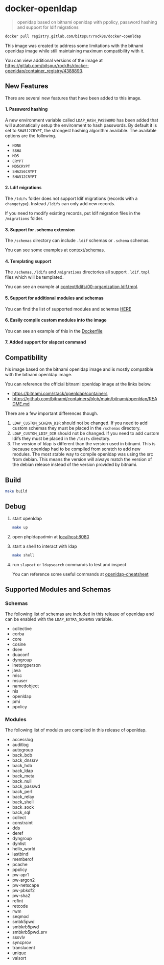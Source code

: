 # docker-openldap

> openldap based on bitnami openldap with ppolicy, password hashing and support for ldif migrations

```sh
docker pull registry.gitlab.com/bitspur/rock8s/docker-openldap
```

This image was created to address some limitations with the bitnami openldap image while still maintaining
maximum compatibility with it.

You can view additional versions of the image at https://gitlab.com/bitspur/rock8s/docker-openldap/container_registry/4388893.

## New Features

There are several new features that have been added to this image.

#### 1. Password hashing

A new environment variable called `LDAP_HASH_PASSWORD` has been added that will automatically setup
the environment to hash passwords. By default it is set to `SHA512CRYPT`, the strongest hashing
algorithm available. The available options are the following.

- `NONE`
- `SSHA`
- `MD5`
- `CRYPT`
- `MD5CRYPT`
- `SHA256CRYPT`
- `SHA512CRYPT`

#### 2. Ldif migrations

The `/ldifs` folder does not support ldif migrations (records with a `changetype`). Instead `/ldifs` can only
add new records.

If you need to modify existing records, put ldif migration files in the `/migrations` folder.

#### 3. Support for .schema extension

The `/schemas` directory can include `.ldif` schemas or `.schema` schemas.

You can see some examples at [context/schemas](context/schemas).

#### 4. Templating support

The `/schemas`, `/ldifs` and `/migrations` directories all support `.ldif.tmpl` files which will be templated.

You can see an example at [context/ldifs/00-organization.ldif.tmpl](context/ldifs/00-organization.ldif.tmpl).

#### 5. Support for additional modules and schemas

You can find the list of supported modules and schemas [HERE](#supported-modules-and-schemas)

#### 6. Easily compile custom modules into the image

You can see an example of this in the [Dockerfile](Dockerfile#L49)

#### 7. Added support for slapcat command

## Compatibility

his image based on the bitnami openldap image and is mostly compatible with the bitnami openldap image.

You can reference the official bitnami openldap image at the links below.

- https://bitnami.com/stack/openldap/containers
- https://github.com/bitnami/containers/blob/main/bitnami/openldap/README.md

There are a few important differences though.

1.  `LDAP_CUSTOM_SCHEMA_DIR` should not be changed. If you need to add custom schemas they must be placed in the `/schemas` directory.
2.  `LDAP_CUSTOM_LDIF_DIR` should not be changed. If you need to add custom ldifs they must be placed in the `/ldifs` directory.
3.  The version of ldap is different than the version used in bitnami. This is because openldap had to be compiled from scratch to
    add new modules. The most stable way to compile openldap was using the src from debian. This means the version will always match
    the version of the debian release instead of the version provided by bitnami.

## Build

```sh
make build
```

## Debug

1. start openldap

   ```sh
   make up
   ```

2. open phpldapadmin at [localhost:8080](http://localhost:8080)

3. start a shell to interact with ldap

   ```sh
   make shell
   ```

4. run `slapcat` or `ldapsearch` commands to test and inspect

   You can reference some useful commands at [openldap-cheatsheet](/openldap-cheatsheet.md)

## Supported Modules and Schemas

### Schemas

The following list of schemas are included in this release of openldap and can be enabled
with the `LDAP_EXTRA_SCHEMAS` variable.

- collective
- corba
- core
- cosine
- dsee
- duaconf
- dyngroup
- inetorgperson
- java
- misc
- msuser
- namedobject
- nis
- openldap
- pmi
- ppolicy

### Modules

The following list of modules are compiled in this release of openldap.

- accesslog
- auditlog
- autogroup
- back_bdb
- back_dnssrv
- back_hdb
- back_ldap
- back_meta
- back_null
- back_passwd
- back_perl
- back_relay
- back_shell
- back_sock
- back_sql
- collect
- constraint
- dds
- deref
- dyngroup
- dynlist
- hello_world
- lastbind
- memberof
- pcache
- ppolicy
- pw-apr1
- pw-argon2
- pw-netscape
- pw-pbkdf2
- pw-sha2
- refint
- retcode
- rwm
- seqmod
- smbk5pwd
- smbkrb5pwd
- smbkrb5pwd_srv
- sssvlv
- syncprov
- translucent
- unique
- valsort
